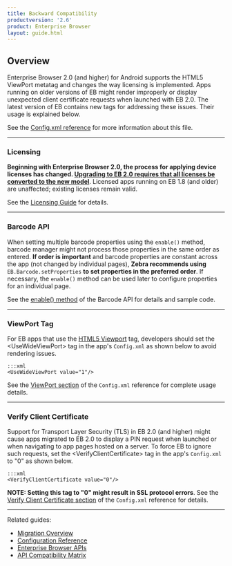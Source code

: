 ```yaml
---
title: Backward Compatibility
productversion: '2.6'
product: Enterprise Browser
layout: guide.html
---
```


## Overview 

Enterprise Browser 2.0 (and higher) for Android supports the HTML5 ViewPort metatag and changes the way licensing is implemented. Apps running on older versions of EB might render improperly or display unexpected client certificate requests when launched with EB 2.0. The latest version of EB contains new tags for addressing these issues. Their usage is explained below. 

See the [Config.xml reference](../configreference) for more information about this file.  

-----

### Licensing

**Beginning with Enterprise Browser 2.0, the process for applying device licenses has changed. <u>Upgrading to EB 2.0 requires that all licenses be converted to the new model**</u>. Licensed apps running on EB 1.8 (and older) are unaffected; existing licenses remain valid. 

See the [Licensing Guide](../licensing) for details. 

-----

### Barcode API

When setting multiple barcode properties using the `enable()` method, barcode manager might not process those properties in the same order as entered. **If order is important** and barcode properties are constant across the app (not changed by individual pages), **Zebra recommends using** `EB.Barcode.setProperties` **to set properties in the preferred order**. If necessary, the `enable()` method can be used later to configure properties for an individual page.

See the [enable() method](../../api/barcode/#enablespanclasstextinfohashspanpropertymap) of the Barcode API for details and sample code. 

-----

### ViewPort Tag

For EB apps that use the [HTML5 Viewport](https://www.w3schools.com/css/css_rwd_viewport.asp) tag, developers should set the &lt;UseWideViewPort&gt; tag in the app's `Config.xml` as shown below to avoid rendering issues.

	:::xml 
	<UseWideViewPort value="1"/>

See the [ViewPort section](../configreference/#viewport) of the `Config.xml` reference for complete usage details. 

-----

### Verify Client Certificate

Support for Transport Layer Security (TLS) in EB 2.0 (and higher) might cause apps migrated to EB 2.0 to display a PIN request when launched or when navigating to app pages hosted on a server. To force EB to ignore such requests, set the &lt;VerifyClientCertificate&gt; tag in the app's `Config.xml` to "0" as shown below. 

	:::xml
	<VerifyClientCertificate value="0"/>

**NOTE: Setting this tag to "0" might result in SSL protocol errors**. See the [Verify Client Certificate section](../configreference/#verifyclientcertificate) of the `Config.xml` reference for details. 

-----

Related guides: 

* [Migration Overview](../migration)
* [Configuration Reference](../configreference)
* [Enterprise Browser APIs](../../api)
* [API Compatibility Matrix](../compatibility)